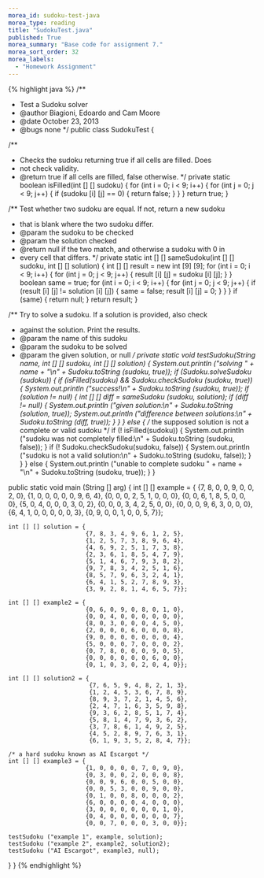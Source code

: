```yaml
---
morea_id: sudoku-test-java
morea_type: reading
title: "SudokuTest.java"
published: True
morea_summary: "Base code for assignment 7."
morea_sort_order: 32
morea_labels: 
  - "Homework Assignment"
---
```


{% highlight java %}
/** 
 * Test a Sudoku solver
 * @author	Biagioni, Edoardo and Cam Moore
 * @date	October 23, 2013
 * @bugs	none
 */
public class SudokuTest {

  /**
   * Checks the sudoku returning true if all cells are filled. Does
   * not check validity.
   * @return true if all cells are filled, false otherwise.
   */
  private static boolean isFilled(int [] [] sudoku)
  {
    for (int i = 0; i < 9; i++) {
      for (int j = 0; j < 9; j++) {
        if (sudoku [i] [j] == 0) {
          return false;
        }
      }
    }
    return true;
  }

  /** Test whether two sudoku are equal.  If not, return a new sudoku
   * that is blank where the two sudoku differ.
   * @param the sudoku to be checked
   * @param the solution checked
   * @return null if the two match, and otherwise a sudoku with 0 in
   *    every cell that differs.
   */
  private static int [] [] sameSudoku(int [] [] sudoku, int [] [] solution)
  {
    int [] [] result = new int [9] [9];
    for (int i = 0; i < 9; i++) {
      for (int j = 0; j < 9; j++) {
        result [i] [j] = sudoku [i] [j];
      }
    }
    boolean same = true;
    for (int i = 0; i < 9; i++) {
      for (int j = 0; j < 9; j++) {
        if (result [i] [j] != solution [i] [j]) {
          same = false;
          result [i] [j] = 0;
        }
      }
    }
    if (same) {
      return null;
    }
    return result;
  }

  /** Try to solve a sudoku.  If a solution is provided, also check
   * against the solution.  Print the results.
   * @param the name of this sudoku
   * @param the sudoku to be solved
   * @param the given solution, or null
   */
  private static void testSudoku(String name,
                                 int [] [] sudoku, int [] [] solution)
  {
    System.out.println ("solving " + name + "\n" +
                        Sudoku.toString (sudoku, true));
    if (Sudoku.solveSudoku (sudoku)) {
      if (isFilled(sudoku) && Sudoku.checkSudoku (sudoku, true)) {
        System.out.println ("success!\n" + Sudoku.toString (sudoku, true));
        if (solution != null) {
          int [] [] diff = sameSudoku (sudoku, solution);
          if (diff != null) {
            System.out.println ("given solution:\n" +
                                Sudoku.toString (solution, true));
            System.out.println ("difference between solutions:\n" +
                                Sudoku.toString (diff, true));
          }
        }
      } else {   /* the supposed solution is not a complete or valid sudoku */
        if (! isFilled(sudoku)) {
          System.out.println ("sudoku was not completely filled:\n" +
                              Sudoku.toString (sudoku, false));
        }
        if (! Sudoku.checkSudoku(sudoku, false)) {
          System.out.println ("sudoku is not a valid solution:\n" +
                              Sudoku.toString (sudoku, false));
        }
      }
    } else {
      System.out.println ("unable to complete sudoku " + name + "\n" +
                          Sudoku.toString (sudoku, true));
    }
  }

  public static void main (String [] arg)
  {
    int [] [] example = {
                         {7, 8, 0, 0, 9, 0, 0, 2, 0},
                         {1, 0, 0, 0, 0, 0, 9, 6, 4},
                         {0, 0, 0, 2, 5, 1, 0, 0, 0},
                         {0, 0, 6, 1, 8, 5, 0, 0, 0},
                         {5, 0, 4, 0, 0, 0, 3, 0, 2},
                         {0, 0, 0, 3, 4, 2, 5, 0, 0},
                         {0, 0, 0, 9, 6, 3, 0, 0, 0},
                         {6, 4, 1, 0, 0, 0, 0, 0, 3},
                         {0, 9, 0, 0, 1, 0, 0, 5, 7}};

    int [] [] solution = {
                          {7, 8, 3, 4, 9, 6, 1, 2, 5},
                          {1, 2, 5, 7, 3, 8, 9, 6, 4},
                          {4, 6, 9, 2, 5, 1, 7, 3, 8},
                          {2, 3, 6, 1, 8, 5, 4, 7, 9},
                          {5, 1, 4, 6, 7, 9, 3, 8, 2},
                          {9, 7, 8, 3, 4, 2, 5, 1, 6},
                          {8, 5, 7, 9, 6, 3, 2, 4, 1},
                          {6, 4, 1, 5, 2, 7, 8, 9, 3},
                          {3, 9, 2, 8, 1, 4, 6, 5, 7}};

    int [] [] example2 = {
                          {0, 6, 0, 9, 0, 8, 0, 1, 0},
                          {0, 0, 4, 0, 0, 0, 0, 0, 0},
                          {8, 0, 3, 0, 0, 0, 4, 5, 0},
                          {2, 0, 0, 0, 6, 0, 0, 0, 8},
                          {9, 0, 0, 0, 0, 0, 0, 0, 4},
                          {5, 0, 0, 0, 7, 0, 0, 0, 2},
                          {0, 7, 8, 0, 0, 0, 9, 0, 5},
                          {0, 0, 0, 0, 0, 0, 6, 0, 0},
                          {0, 1, 0, 3, 0, 2, 0, 4, 0}};

    int [] [] solution2 = {
                           {7, 6, 5, 9, 4, 8, 2, 1, 3},
                           {1, 2, 4, 5, 3, 6, 7, 8, 9},
                           {8, 9, 3, 7, 2, 1, 4, 5, 6},
                           {2, 4, 7, 1, 6, 3, 5, 9, 8},
                           {9, 3, 6, 2, 8, 5, 1, 7, 4},
                           {5, 8, 1, 4, 7, 9, 3, 6, 2},
                           {3, 7, 8, 6, 1, 4, 9, 2, 5},
                           {4, 5, 2, 8, 9, 7, 6, 3, 1},
                           {6, 1, 9, 3, 5, 2, 8, 4, 7}};

    /* a hard sudoku known as AI Escargot */
    int [] [] example3 = {
                          {1, 0, 0, 0, 0, 7, 0, 9, 0},
                          {0, 3, 0, 0, 2, 0, 0, 0, 8},
                          {0, 0, 9, 6, 0, 0, 5, 0, 0},
                          {0, 0, 5, 3, 0, 0, 9, 0, 0},
                          {0, 1, 0, 0, 8, 0, 0, 0, 2},
                          {6, 0, 0, 0, 0, 4, 0, 0, 0},
                          {3, 0, 0, 0, 0, 0, 0, 1, 0},
                          {0, 4, 0, 0, 0, 0, 0, 0, 7},
                          {0, 0, 7, 0, 0, 0, 3, 0, 0}};

    testSudoku ("example 1", example, solution);
    testSudoku ("example 2", example2, solution2);
    testSudoku ("AI Escargot", example3, null);

  }
}
{% endhighlight %}
